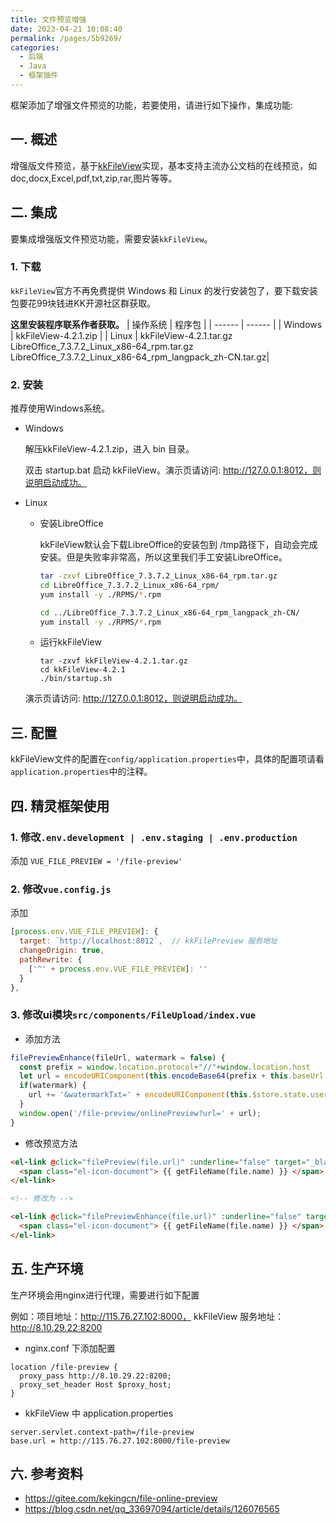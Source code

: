 ```yaml
---
title: 文件预览增强
date: 2023-04-21 10:08:40
permalink: /pages/5b9269/
categories:
  - 后端
  - Java
  - 框架插件
---
```


框架添加了增强文件预览的功能，若要使用，请进行如下操作，集成功能:

## 一. 概述

增强版文件预览，基于[kkFileView](https://kkfileview.keking.cn/zh-cn/docs/home.html)实现，基本支持主流办公文档的在线预览，如doc,docx,Excel,pdf,txt,zip,rar,图片等等。

## 二. 集成

要集成增强版文件预览功能，需要安装`kkFileView`。

### 1. 下载

`kkFileView`官方不再免费提供 Windows 和 Linux 的发行安装包了，要下载安装包要花99块钱进KK开源社区群获取。

**这里安装程序联系作者获取。**
| 操作系统   | 程序包 |
| ------   | ------ |
| Windows  | kkFileView-4.2.1.zip |
| Linux    | kkFileView-4.2.1.tar.gz <br> LibreOffice_7.3.7.2_Linux_x86-64_rpm.tar.gz <br> LibreOffice_7.3.7.2_Linux_x86-64_rpm_langpack_zh-CN.tar.gz|

### 2. 安装

推荐使用Windows系统。

- Windows

  解压kkFileView-4.2.1.zip，进入 bin 目录。

  双击 startup.bat 启动 kkFileView。演示页请访问: http://127.0.0.1:8012，则说明启动成功。

- Linux

  - 安装LibreOffice
    
    kkFileView默认会下载LibreOffice的安装包到 /tmp路径下，自动会完成安装。但是失败率非常高，所以这里我们手工安装LibreOffice。

    ```sh
    tar -zxvf LibreOffice_7.3.7.2_Linux_x86-64_rpm.tar.gz
    cd LibreOffice_7.3.7.2_Linux_x86-64_rpm/
    yum install -y ./RPMS/*.rpm

    cd ../LibreOffice_7.3.7.2_Linux_x86-64_rpm_langpack_zh-CN/
    yum install -y ./RPMS/*.rpm
    ```
  - 运行kkFileView

    ```
    tar -zxvf kkFileView-4.2.1.tar.gz
    cd kkFileView-4.2.1
    ./bin/startup.sh
    ```
  演示页请访问: http://127.0.0.1:8012，则说明启动成功。

## 三. 配置
kkFileView文件的配置在`config/application.properties`中，具体的配置项请看`application.properties`中的注释。

## 四. 精灵框架使用

### 1. 修改`.env.development | .env.staging | .env.production`

添加 `VUE_FILE_PREVIEW = '/file-preview'`

### 2. 修改`vue.config.js`

添加
``` js
[process.env.VUE_FILE_PREVIEW]: {
  target: `http://localhost:8012`,  // kkFilePreview 服务地址
  changeOrigin: true,
  pathRewrite: {
    ['^' + process.env.VUE_FILE_PREVIEW]: ''
  }
},
```

### 3. 修改ui模块`src/components/FileUpload/index.vue`

- 添加方法
``` js
filePreviewEnhance(fileUrl, watermark = false) {
  const prefix = window.location.protocol+"//"+window.location.host
  let url = encodeURIComponent(this.encodeBase64(prefix + this.baseUrl + fileUrl))
  if(watermark) {
    url += '&watermarkTxt=' + encodeURIComponent(this.$store.state.user.nickName)
  }
  window.open('/file-preview/onlinePreview?url=' + url);
}
```

- 修改预览方法
```html
<el-link @click="filePreview(file.url)" :underline="false" target="_blank">
  <span class="el-icon-document"> {{ getFileName(file.name) }} </span>
</el-link>

<!-- 修改为 -->

<el-link @click="filePreviewEnhance(file.url)" :underline="false" target="_blank">
  <span class="el-icon-document"> {{ getFileName(file.name) }} </span>
</el-link>
```

## 五. 生产环境

生产环境会用nginx进行代理，需要进行如下配置

例如：项目地址：http://115.76.27.102:8000， kkFileView 服务地址：http://8.10.29.22:8200

- nginx.conf 下添加配置

```properties
location /file-preview {
  proxy_pass http://8.10.29.22:8200;
  proxy_set_header Host $proxy_host;
}
```

- kkFileView 中 application.properties 

```properties
server.servlet.context-path=/file-preview
base.url = http://115.76.27.102:8000/file-preview
```

## 六. 参考资料

- https://gitee.com/kekingcn/file-online-preview
- https://blog.csdn.net/qq_33697094/article/details/126076565
